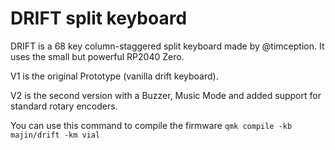 # DRIFT split keyboard

DRIFT is a 68 key column-staggered split keyboard made by @timception. It uses the small but powerful RP2040 Zero.

V1 is the original Prototype (vanilla drift keyboard).

V2 is the second version with a Buzzer, Music Mode and added support for standard rotary encoders.

You can use this command to compile the firmware
`qmk compile -kb majin/drift -km vial`